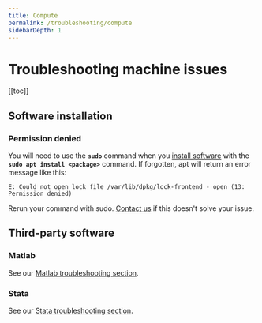 ```yaml
---
title: Compute
permalink: /troubleshooting/compute
sidebarDepth: 1
---
```


# Troubleshooting machine issues

[[toc]]


## Software installation

### Permission denied

You will need to use the **`sudo`** command when you [install software](/faq/compute/#software) with the **`sudo apt install <package>`** command. If forgotten, apt will return an error message like this:

```
E: Could not open lock file /var/lib/dpkg/lock-frontend - open (13: Permission denied)
```

Rerun your command with sudo. [Contact us](/contact) if this doesn't solve your issue.

## Third-party software

### Matlab 

See our [Matlab troubleshooting section](/working-in-your-lab/analytical-tools/Matlab/#activate-license).

### Stata

See our [Stata troubleshooting section](/working-in-your-lab/analytical-tools/stata/#troubleshooting).



